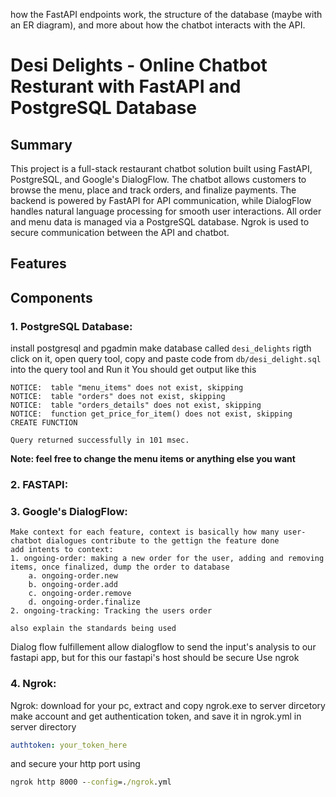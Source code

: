  how the FastAPI endpoints work, the structure of the database (maybe with an ER diagram), and more about how the chatbot interacts with the API.
# Desi Delights - Online Chatbot Resturant with FastAPI and PostgreSQL Database
## Summary
This project is a full-stack restaurant chatbot solution built using FastAPI, PostgreSQL, and Google's DialogFlow. The chatbot allows customers to browse the menu, place and track orders, and finalize payments. The backend is powered by FastAPI for API communication, while DialogFlow handles natural language processing for smooth user interactions. All order and menu data is managed via a PostgreSQL database. Ngrok is used to secure communication between the API and chatbot.

## Features
## Components
### 1. PostgreSQL Database:
install postgresql and pgadmin
make database called `desi_delights`
rigth click on it, open query tool, copy and paste code from `db/desi_delight.sql` into the query tool and Run it
You should get output like this 
``` 
NOTICE:  table "menu_items" does not exist, skipping
NOTICE:  table "orders" does not exist, skipping
NOTICE:  table "orders_details" does not exist, skipping
NOTICE:  function get_price_for_item() does not exist, skipping
CREATE FUNCTION

Query returned successfully in 101 msec.
``` 
__Note: feel free to change the menu items or anything else you want__

### 2. FASTAPI:


### 3. Google's DialogFlow:
    Make context for each feature, context is basically how many user-chatbot dialogues contribute to the gettign the feature done
    add intents to context:
    1. ongoing-order: making a new order for the user, adding and removing items, once finalized, dump the order to database
        a. ongoing-order.new
        b. ongoing-order.add
        c. ongoing-order.remove
        d. ongoing-order.finalize
    2. ongoing-tracking: Tracking the users order 

    also explain the standards being used 

Dialog flow fulfillement allow dialogflow to send the input's analysis to our fastapi app, but for this  our fastapi's host should be secure
Use ngrok

### 4. Ngrok:
Ngrok: 
download for your pc, extract and copy ngrok.exe to server dircetory
make account and get authentication token, and save it in ngrok.yml in server directory
```yml
authtoken: your_token_here
```
and secure your http port using
``` cmd
ngrok http 8000 --config=./ngrok.yml
```